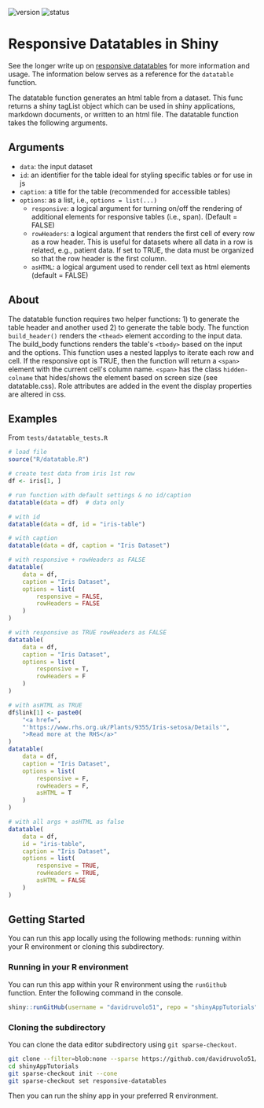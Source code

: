 <!-- badges: start -->
![version](https://img.shields.io/badge/dynamic/json?color=%22dd77&label=version&query=version&url=https%3A%2F%2Fraw.githubusercontent.com%2Fdavidruvolo51%2FshinyAppTutorials%2Fmain%2Fresponsive-datatables%2Fpackage.json)
![status](https://img.shields.io/badge/dynamic/json?color=%3772FF&label=status&query=status&url=https%3A%2F%2Fraw.githubusercontent.com%2Fdavidruvolo51%2FshinyAppTutorials%2Fmain%2Fresponsive-datatables%2Fpackage.json)
<!-- badges: end -->

# Responsive Datatables in Shiny

See the longer write up on [responsive datatables](https://davidruvolo51.github.io/shinytutorials/tutorials/responsive-tables/) for more information and usage. The information below serves as a reference for the `datatable` function.

The datatable function generates an html table from a dataset. This func returns a shiny tagList object which can be used in shiny applications, markdown documents, or written to an html file. The datatable function takes the following arguments.

## Arguments

- `data`: the input dataset
- `id`: an identifier for the table ideal for styling specific tables or for use in js
- `caption`: a title for the table (recommended for accessible tables)
- `options`: as a list, i.e., `options = list(...)`
  - `responsive`: a logical argument for turning on/off the rendering of additional elements for responsive tables (i.e., span). (Default = FALSE)
  - `rowHeaders`: a logical argument that renders the first cell of every row as a row header. This is useful for datasets where all data in a row is related, e.g., patient data. If set to TRUE, the data must be organized so that the row header is the first column.
  - `asHTML`: a logical argument used to render cell text as html elements (default = FALSE)

## About
The datatable function requires two helper functions: 1) to generate the table header and another used 2) to generate the table body. The function `build_header()` renders the `<thead>` element according to the input data. The build_body functions renders the table's `<tbody>` based on the input and the options. This function uses a nested lapplys to iterate each row and cell. If the responsive opt is TRUE, then the function will return a `<span>` element with the current cell's column name. `<span>` has the class `hidden-colname` that hides/shows the element based on screen size (see datatable.css). Role attributes are added in the event the display properties are altered in css.

## Examples

From `tests/datatable_tests.R`

```r
# load file
source("R/datatable.R")

# create test data from iris 1st row
df <- iris[1, ]

# run function with default settings & no id/caption
datatable(data = df)  # data only

# with id
datatable(data = df, id = "iris-table")

# with caption
datatable(data = df, caption = "Iris Dataset")

# with responsive + rowHeaders as FALSE
datatable(
    data = df,
    caption = "Iris Dataset",
    options = list(
        responsive = FALSE,
        rowHeaders = FALSE
    )
)

# with responsive as TRUE rowHeaders as FALSE
datatable(
    data = df,
    caption = "Iris Dataset",
    options = list(
        responsive = T,
        rowHeaders = F
    )
)

# with asHTML as TRUE
df$link[1] <- paste0(
    "<a href=",
    "'https://www.rhs.org.uk/Plants/9355/Iris-setosa/Details'",
    ">Read more at the RHS</a>"
)
datatable(
    data = df,
    caption = "Iris Dataset",
    options = list(
        responsive = F,
        rowHeaders = F,
        asHTML = T
    )
)

# with all args + asHTML as false
datatable(
    data = df,
    id = "iris-table",
    caption = "Iris Dataset",
    options = list(
        responsive = TRUE,
        rowHeaders = TRUE,
        asHTML = FALSE
    )
)
```

## Getting Started

You can run this app locally using the following methods: running within your R environment or cloning this subdirectory.

### Running in your R environment

You can run this app within your R environment using the `runGithub` function. Enter the following command in the console.

```r
shiny::runGitHub(username = "davidruvolo51", repo = "shinyAppTutorials", subdir = "responsive-datatables")
```

### Cloning the subdirectory

You can clone the data editor subdirectory using `git sparse-checkout`.

```bash
git clone --filter=blob:none --sparse https://github.com/davidruvolo51/shinyAppTutorials
cd shinyAppTutorials
git sparse-checkout init --cone
git sparse-checkout set responsive-datatables
```

Then you can run the shiny app in your preferred R environment.

